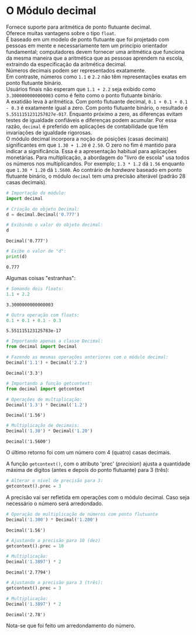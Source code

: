 # O Módulo decimal

Fornece suporte para aritmética de ponto flutuante decimal.  
Oferece muitas vantagens sobre o tipo `float`.  
É baseado em um modelo de ponto flutuante que foi projetado com pessoas em
mente e necessariamente tem um princípio orientador fundamental; computadores
devem fornecer uma aritmética que funciona da mesma maneira que a aritmética
que as pessoas aprendem na escola, extraindo da especificação da aritmética
decimal.  
Números decimais podem ser representados exatamente.  
Em contraste, números como `1.1` e `2.2` não têm representações exatas em
ponto flutuante binário.  
Usuários finais não esperam que `1.1 + 2.2` seja exibido como
`3.3000000000000003` como é feito como o ponto flutuante binário.  
A exatidão leva à aritmética. Com ponto flutuante decimal,
`0.1 + 0.1 + 0.1 - 0.3` é exatamente igual a zero.
Com ponto flutuante binário, o resultado é `5.5511151231257827e-017`. Enquanto
próximo a zero, as diferenças evitam testes de igualdade confiáveis e
diferenças podem acumular. Por essa razão, `decimal` é preferido em aplicações
de contabilidade que têm invariações de igualdade rigorosas.  
O módulo decimal incorpora a noção de posições (casas decimais) significantes
em que `1.30 + 1.20` é `2.50`. O zero no fim é mantido para indicar a
significância. Essa é a apresentação habitual para aplicações monetárias.
Para multiplicação, a abordagem do "livro de escola" usa todos os números nos
multiplicandos. Por exemplo; `1.3 * 1.2` dá `1.56` enquanto que `1.30 * 1.20`
dá `1.5600`. Ao contrário de *hardware* baseado em ponto flutuante binário, o
módulo `decimal` tem uma precisão alterável (padrão 28 casas decimais).

```python
# Importação do módulo:
import decimal

# Criação do objeto Decimal:
d = decimal.Decimal('0.777')

# Exibindo o valor do objeto decimal:
d
```

```
Decimal('0.777')
```

```python
# Exibe o valor de "d":
print(d)
```

```
0.777
```

Algumas coisas \"estranhas\":

```python
# Somando dois floats:
1.1 + 2.2
```

```
3.3000000000000003
```

```python
# Outra operação com floats:
0.1 + 0.1 + 0.1 - 0.3
```

```
5.551115123125783e-17
```

```python
# Importando apenas a classe Decimal:
from decimal import Decimal

# Fazendo as mesmas operações anteriores com o módulo decimal:
Decimal('1.1') + Decimal('2.2')
```

```
Decimal('3.3')
```

```python
# Importando a função getcontext:
from decimal import getcontext

# Operações de multiplicação:
Decimal('1.3') * Decimal('1.2')
```

```
Decimal('1.56')
```

```python
# Multiplicação de decimais:
Decimal('1.30') * Decimal('1.20')
```

```
Decimal('1.5600')
```

O último retorno foi com um número com 4 (quatro) casas decimais.  
  
A função `getcontext()`, com o atributo 'prec' (*precision*) ajusta a
quantidade máxima de dígitos (antes e depois do ponto flutuante) para 3
(três):

```python
# Alterar o nível de precisão para 3:
getcontext().prec = 3
```

A precisão vai ser refletida em operações com o módulo decimal. Caso
seja necessário o número será arredondado.

```python
# Operação de multiplicação de números com ponto flutuante
Decimal('1.300') * Decimal('1.200')
```

```
Decimal('1.56')
```

```python
# Ajustando a precisão para 10 (dez)
getcontext().prec = 10

# Multiplicação:
Decimal('1.3897') * 2
```

```
Decimal('2.7794')
```

```python
# Ajustando a precisão para 3 (três):
getcontext().prec = 3

# Multiplicação:
Decimal('1.3897') * 2
```

```
Decimal('2.78')
```

Nota-se que foi feito um arredondamento do número.
